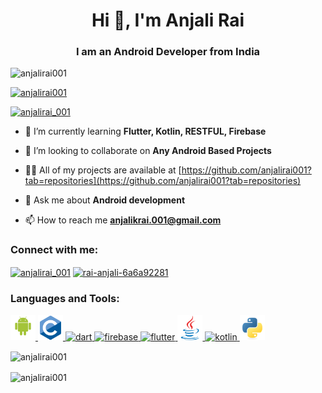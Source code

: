 <h1 align="center">Hi 👋, I'm Anjali Rai</h1>
<h3 align="center">I am an Android Developer from India</h3>

<p align="left"> <img src="https://komarev.com/ghpvc/?username=anjalirai001&label=Profile%20views&color=0e75b6&style=flat" alt="anjalirai001" /> </p>

<p align="left"> <a href="https://github.com/ryo-ma/github-profile-trophy"><img src="https://github-profile-trophy.vercel.app/?username=anjalirai001" alt="anjalirai001" /></a> </p>

<p align="left"> <a href="https://twitter.com/anjalirai_001" target="blank"><img src="https://img.shields.io/twitter/follow/anjalirai_001?logo=twitter&style=for-the-badge" alt="anjalirai_001" /></a> </p>

- 🌱 I’m currently learning **Flutter, Kotlin, RESTFUL, Firebase**

- 👯 I’m looking to collaborate on **Any Android Based Projects**

- 👨‍💻 All of my projects are available at [https://github.com/anjalirai001?tab=repositories](https://github.com/anjalirai001?tab=repositories)

- 💬 Ask me about **Android development**

- 📫 How to reach me **anjalikrai.001@gmail.com**

<h3 align="left">Connect with me:</h3>
<p align="left">
<a href="https://twitter.com/anjalirai_001" target="blank"><img align="center" src="https://raw.githubusercontent.com/rahuldkjain/github-profile-readme-generator/master/src/images/icons/Social/twitter.svg" alt="anjalirai_001" height="30" width="40" /></a>
<a href="https://linkedin.com/in/rai-anjali-6a6a92281" target="blank"><img align="center" src="https://raw.githubusercontent.com/rahuldkjain/github-profile-readme-generator/master/src/images/icons/Social/linked-in-alt.svg" alt="rai-anjali-6a6a92281" height="30" width="40" /></a>
</p>

<h3 align="left">Languages and Tools:</h3>
<p align="left"> <a href="https://developer.android.com" target="_blank" rel="noreferrer"> <img src="https://raw.githubusercontent.com/devicons/devicon/master/icons/android/android-original-wordmark.svg" alt="android" width="40" height="40"/> </a> <a href="https://www.cprogramming.com/" target="_blank" rel="noreferrer"> <img src="https://raw.githubusercontent.com/devicons/devicon/master/icons/c/c-original.svg" alt="c" width="40" height="40"/> </a> <a href="https://dart.dev" target="_blank" rel="noreferrer"> <img src="https://www.vectorlogo.zone/logos/dartlang/dartlang-icon.svg" alt="dart" width="40" height="40"/> </a> <a href="https://firebase.google.com/" target="_blank" rel="noreferrer"> <img src="https://www.vectorlogo.zone/logos/firebase/firebase-icon.svg" alt="firebase" width="40" height="40"/> </a> <a href="https://flutter.dev" target="_blank" rel="noreferrer"> <img src="https://www.vectorlogo.zone/logos/flutterio/flutterio-icon.svg" alt="flutter" width="40" height="40"/> </a> <a href="https://www.java.com" target="_blank" rel="noreferrer"> <img src="https://raw.githubusercontent.com/devicons/devicon/master/icons/java/java-original.svg" alt="java" width="40" height="40"/> </a> <a href="https://kotlinlang.org" target="_blank" rel="noreferrer"> <img src="https://www.vectorlogo.zone/logos/kotlinlang/kotlinlang-icon.svg" alt="kotlin" width="40" height="40"/> </a> <a href="https://www.python.org" target="_blank" rel="noreferrer"> <img src="https://raw.githubusercontent.com/devicons/devicon/master/icons/python/python-original.svg" alt="python" width="40" height="40"/> </a> </p>

<p><img align="center" src="https://github-readme-stats.vercel.app/api/top-langs?username=anjalirai001&show_icons=true&locale=en&layout=compact" alt="anjalirai001" /></p>

<p><img align="center" src="https://github-readme-streak-stats.herokuapp.com/?user=anjalirai001&" alt="anjalirai001" /></p>

